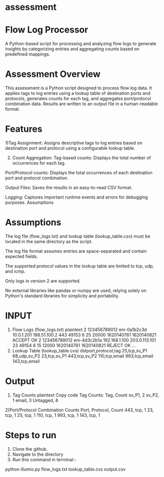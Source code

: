 # assessment

# Flow Log Processor
A Python-based script for processing and analyzing flow logs to generate insights by categorizing entries and aggregating counts based on predefined mappings.

# Assessment Overview
This assessment is a Python script designed to process flow log data. It applies tags to log entries using a lookup table of destination ports and protocols, generates counts for each tag, and aggregates port/protocol combination data. Results are written to an output file in a human-readable format.

# Features
1)Tag Assignment: Assigns descriptive tags to log entries based on destination port and protocol using a configurable lookup table.

2) Count Aggregation:
Tag-based counts: Displays the total number of occurrences for each tag.

Port/Protocol counts: Displays the total occurrences of each destination port and protocol combination.

Output Files: Saves the results in an easy-to-read CSV format.

Logging: Captures important runtime events and errors for debugging purposes.
Assumptions

# Assumptions

The log file (flow_logs.txt) and lookup table (lookup_table.csv) must be located in the same directory as the script.

The log file format assumes entries are space-separated and contain expected fields.

The supported protocol values in the lookup table are limited to tcp, udp, and icmp.

Only logs in version 2 are supported.

No external libraries like pandas or numpy are used, relying solely on Python's standard libraries for simplicity and portability.

# INPUT

1) Flow Logs (flow_logs.txt)
plaintext
2 123456789012 eni-0a1b2c3d 10.0.1.201 198.51.100.2 443 49153 6 25 20000 1620140761 1620140821 ACCEPT OK
2 123456789012 eni-4d3c2b1a 192.168.1.100 203.0.113.101 23 49154 6 15 12000 1620140761 1620140821 REJECT OK
...
2) Lookup Table (lookup_table.cvs)
dstport,protocol,tag
25,tcp,sv_P1
68,udp,sv_P2
23,tcp,sv_P1
443,tcp,sv_P2
110,tcp,email
993,tcp,email
143,tcp,email

# Output 
1) Tag Counts
plaintext
Copy code
Tag Counts:
Tag, Count
sv_P1, 2
sv_P2, 1
email, 3
Untagged, 8


2)Port/Protocol Combination Counts
Port, Protocol, Count
443, tcp, 1
23, tcp, 1
25, tcp, 1
110, tcp, 1
993, tcp, 1
143, tcp, 1

# Steps to run

1)  Clone the github.
2)  Navigate to ṭhe directory
3)  Run this command in terminal:-

python illumio.py flow_logs.txt lookup_table.cvs output.csv
